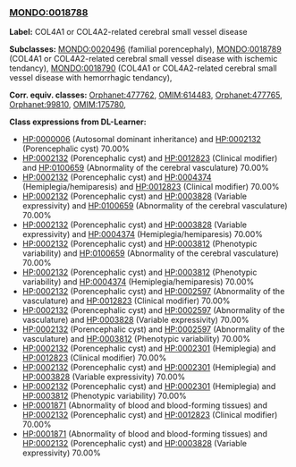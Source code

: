 
### [MONDO:0018788](http://purl.obolibrary.org/obo/MONDO_0018788)
**Label:** COL4A1 or COL4A2-related cerebral small vessel disease

**Subclasses:** [MONDO:0020496](http://purl.obolibrary.org/obo/MONDO_0020496) (familial porencephaly), [MONDO:0018789](http://purl.obolibrary.org/obo/MONDO_0018789) (COL4A1 or COL4A2-related cerebral small vessel disease with ischemic tendancy), [MONDO:0018790](http://purl.obolibrary.org/obo/MONDO_0018790) (COL4A1 or COL4A2-related cerebral small vessel disease with hemorrhagic tendancy), 

**Corr. equiv. classes:** [Orphanet:477762](http://www.orpha.net/ORDO/Orphanet_477762), [OMIM:614483](http://purl.obolibrary.org/obo/OMIM_614483), [Orphanet:477765](http://www.orpha.net/ORDO/Orphanet_477765), [Orphanet:99810](http://www.orpha.net/ORDO/Orphanet_99810), [OMIM:175780](http://purl.obolibrary.org/obo/OMIM_175780), 

**Class expressions from DL-Learner:**

- [HP:0000006](http://purl.obolibrary.org/obo/HP_0000006) (Autosomal dominant inheritance) and [HP:0002132](http://purl.obolibrary.org/obo/HP_0002132) (Porencephalic cyst) 70.00%
- [HP:0002132](http://purl.obolibrary.org/obo/HP_0002132) (Porencephalic cyst) and [HP:0012823](http://purl.obolibrary.org/obo/HP_0012823) (Clinical modifier) and [HP:0100659](http://purl.obolibrary.org/obo/HP_0100659) (Abnormality of the cerebral vasculature) 70.00%
- [HP:0002132](http://purl.obolibrary.org/obo/HP_0002132) (Porencephalic cyst) and [HP:0004374](http://purl.obolibrary.org/obo/HP_0004374) (Hemiplegia/hemiparesis) and [HP:0012823](http://purl.obolibrary.org/obo/HP_0012823) (Clinical modifier) 70.00%
- [HP:0002132](http://purl.obolibrary.org/obo/HP_0002132) (Porencephalic cyst) and [HP:0003828](http://purl.obolibrary.org/obo/HP_0003828) (Variable expressivity) and [HP:0100659](http://purl.obolibrary.org/obo/HP_0100659) (Abnormality of the cerebral vasculature) 70.00%
- [HP:0002132](http://purl.obolibrary.org/obo/HP_0002132) (Porencephalic cyst) and [HP:0003828](http://purl.obolibrary.org/obo/HP_0003828) (Variable expressivity) and [HP:0004374](http://purl.obolibrary.org/obo/HP_0004374) (Hemiplegia/hemiparesis) 70.00%
- [HP:0002132](http://purl.obolibrary.org/obo/HP_0002132) (Porencephalic cyst) and [HP:0003812](http://purl.obolibrary.org/obo/HP_0003812) (Phenotypic variability) and [HP:0100659](http://purl.obolibrary.org/obo/HP_0100659) (Abnormality of the cerebral vasculature) 70.00%
- [HP:0002132](http://purl.obolibrary.org/obo/HP_0002132) (Porencephalic cyst) and [HP:0003812](http://purl.obolibrary.org/obo/HP_0003812) (Phenotypic variability) and [HP:0004374](http://purl.obolibrary.org/obo/HP_0004374) (Hemiplegia/hemiparesis) 70.00%
- [HP:0002132](http://purl.obolibrary.org/obo/HP_0002132) (Porencephalic cyst) and [HP:0002597](http://purl.obolibrary.org/obo/HP_0002597) (Abnormality of the vasculature) and [HP:0012823](http://purl.obolibrary.org/obo/HP_0012823) (Clinical modifier) 70.00%
- [HP:0002132](http://purl.obolibrary.org/obo/HP_0002132) (Porencephalic cyst) and [HP:0002597](http://purl.obolibrary.org/obo/HP_0002597) (Abnormality of the vasculature) and [HP:0003828](http://purl.obolibrary.org/obo/HP_0003828) (Variable expressivity) 70.00%
- [HP:0002132](http://purl.obolibrary.org/obo/HP_0002132) (Porencephalic cyst) and [HP:0002597](http://purl.obolibrary.org/obo/HP_0002597) (Abnormality of the vasculature) and [HP:0003812](http://purl.obolibrary.org/obo/HP_0003812) (Phenotypic variability) 70.00%
- [HP:0002132](http://purl.obolibrary.org/obo/HP_0002132) (Porencephalic cyst) and [HP:0002301](http://purl.obolibrary.org/obo/HP_0002301) (Hemiplegia) and [HP:0012823](http://purl.obolibrary.org/obo/HP_0012823) (Clinical modifier) 70.00%
- [HP:0002132](http://purl.obolibrary.org/obo/HP_0002132) (Porencephalic cyst) and [HP:0002301](http://purl.obolibrary.org/obo/HP_0002301) (Hemiplegia) and [HP:0003828](http://purl.obolibrary.org/obo/HP_0003828) (Variable expressivity) 70.00%
- [HP:0002132](http://purl.obolibrary.org/obo/HP_0002132) (Porencephalic cyst) and [HP:0002301](http://purl.obolibrary.org/obo/HP_0002301) (Hemiplegia) and [HP:0003812](http://purl.obolibrary.org/obo/HP_0003812) (Phenotypic variability) 70.00%
- [HP:0001871](http://purl.obolibrary.org/obo/HP_0001871) (Abnormality of blood and blood-forming tissues) and [HP:0002132](http://purl.obolibrary.org/obo/HP_0002132) (Porencephalic cyst) and [HP:0012823](http://purl.obolibrary.org/obo/HP_0012823) (Clinical modifier) 70.00%
- [HP:0001871](http://purl.obolibrary.org/obo/HP_0001871) (Abnormality of blood and blood-forming tissues) and [HP:0002132](http://purl.obolibrary.org/obo/HP_0002132) (Porencephalic cyst) and [HP:0003828](http://purl.obolibrary.org/obo/HP_0003828) (Variable expressivity) 70.00%


